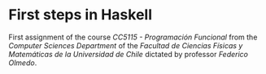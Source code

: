 # First steps in Haskell

First assignment of the course *CC5115 - Programación Funcional* from the 
*Computer Sciences Department* of the *Facultad de Ciencias Físicas y Matemáticas de la Universidad 
de Chile* dictated by professor *Federico Olmedo*.
